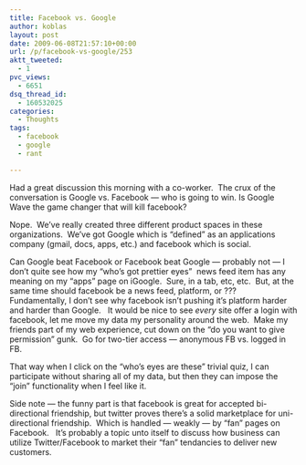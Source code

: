 ```yaml
---
title: Facebook vs. Google
author: koblas
layout: post
date: 2009-06-08T21:57:10+00:00
url: /p/facebook-vs-google/253
aktt_tweeted:
  - 1
pvc_views:
  - 6651
dsq_thread_id:
  - 160532025
categories:
  - Thoughts
tags:
  - facebook
  - google
  - rant

---
```

Had a great discussion this morning with a co-worker.  The crux of the conversation is Google vs. Facebook &#8212; who is going to win. Is Google Wave the game changer that will kill facebook?

Nope.  We&#8217;ve really created three different product spaces in these organizations.  We&#8217;ve got Google which is &#8220;defined&#8221; as an applications company (gmail, docs, apps, etc.) and facebook which is social.

Can Google beat Facebook or Facebook beat Google &#8212; probably not &#8212; I don&#8217;t quite see how my &#8220;who&#8217;s got prettier eyes&#8221;  news feed item has any meaning on my &#8220;apps&#8221; page on iGoogle.  Sure, in a tab, etc, etc.  But, at the same time should facebook be a news feed, platform, or ???  Fundamentally, I don&#8217;t see why facebook isn&#8217;t pushing it&#8217;s platform harder and harder than Google.   It would be nice to see _every_ site offer a login with facebook, let me move my data my personality around the web.  Make my friends part of my web experience, cut down on the &#8220;do you want to give permission&#8221; gunk.  Go for two-tier access &#8212; anonymous FB vs. logged in FB.

That way when I click on the &#8220;who&#8217;s eyes are these&#8221; trivial quiz, I can participate without sharing all of my data, but then they can impose the &#8220;join&#8221; functionality when I feel like it.

Side note &#8212; the funny part is that facebook is great for accepted bi-directional friendship, but twitter proves there&#8217;s a solid marketplace for uni-directional friendship.  Which is handled &#8212; weakly &#8212; by &#8220;fan&#8221; pages on Facebook.   It&#8217;s probably a topic unto itself to discuss how business can utilize Twitter/Facebook to market their &#8220;fan&#8221; tendancies to deliver new customers.
